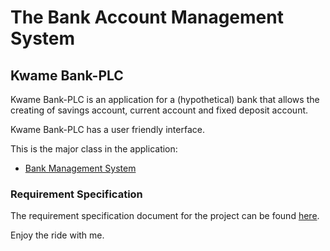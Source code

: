 # The Bank Account Management System

## Kwame Bank-PLC
Kwame Bank-PLC is an application for a (hypothetical) bank that allows the creating of savings account, current account and fixed deposit account. 

Kwame Bank-PLC has a user friendly interface.

This is the major class in the application:
- [Bank Management System](https://github.com/Kwameoduro/Kwame-PLC/blob/master/src/bank/BankAccountManagementSystem.java)

### Requirement Specification
The requirement specification document for the project can be found [here](https://github.com/Kwameoduro/Kwame-PLC/blob/master/requirements_specification%20(Kwame%20Bank%20PLC).pdf).

Enjoy the ride with me.
